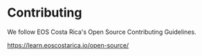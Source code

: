 # Contributing

We follow EOS Costa Rica's Open Source Contributing Guidelines.

https://learn.eoscostarica.io/open-source/
